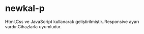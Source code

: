 # newkal-p
Html,Css ve JavaScript kullanarak geliştirilmiştir..Responsive ayarı vardır.Cihazlarla uyumludur. 
